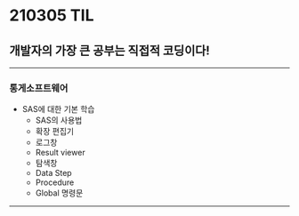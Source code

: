 # 210305 TIL
## 개발자의 가장 큰 공부는 직접적 코딩이다!
--------------------
### 통게소프트웨어
  * SAS에 대한 기본 학습
      * SAS의 사용법
      * 확장 편집기
      * 로그창
      * Result viewer
      * 탐색창
      * Data Step
      * Procedure
      * Global 명령문
-----------------------
